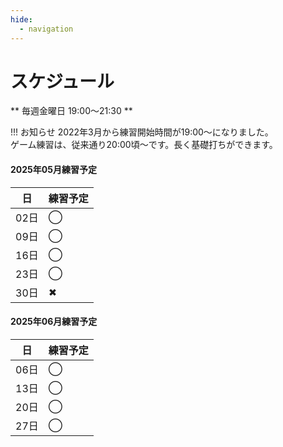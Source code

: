 ```yaml
---
hide:
  - navigation
---
```

# スケジュール
** 毎週金曜日 19:00〜21:30 **

!!! お知らせ
    2022年3月から練習開始時間が19:00〜になりました。  
    ゲーム練習は、従来通り20:00頃〜です。長く基礎打ちができます。 

#### 2025年05月練習予定
|日|練習予定|
|---|---|
|02日|◯|
|09日|◯|
|16日|◯|
|23日|◯|
|30日|✖|

#### 2025年06月練習予定
|日|練習予定|
|---|---|
|06日|◯|
|13日|◯|
|20日|◯|
|27日|◯|


